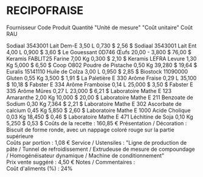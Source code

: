 # RECIPOFRAISE

Fournisseur	Code	Produit	Quantité	"Unité
de
mesure"	"Coût
unitaire"	Coût RAU
 
Sodiaal	3543001	Lait Dem-E	3,50	L	0,730 $	2,56 $ 
Sodiaal	3543001	Lait Ent	4,00	L	0,900 $	3,60 $ 
Le Gouessant	0D746	Œufs	20,00	-	3,800 $	76,00 $ 
Keramis	FABLIT25	Farine	7,00	Kg	0,300 $	2,10 $ 
Keramis	LEFRA	Levure	1,30	Kg	5,000 $	6,50 $ 
Coop	O802	Poudre de Pistache	0,50	Kg	39,280 $	19,64 $ 
Euralis	15141110	Huile de Colza	3,00	L	0,950 $	2,85 $ 
Biostock	11090000	Gluten	0,55	Kg	3,500 $	1,91 $ 
La Paletière	E 330	Arôme Fraise	0,29	L	35,100 $	10,18 $ 
Fabster	E 334	Arôme Framboise	0,14	L	25,000 $	3,50 $ 
Fabster	E 335	Arôme Mûres	0,27	L	23,000 $	6,21 $ 
Laboratoire Mathe	E 123	Amaranthe	2,00	Kg	10,000 $	20,00 $ 
Laboratoire Mathe	E 211	Benzoate de Sodium	0,30	Kg	7,364 $	2,21 $ 
Laboratoire Mathe	E 302	Ascorbate de calcium	0,45	Kg	5,850 $	2,60 $ 
Laboratoire Mathe	E 1000	Acide Cholique	0,03	Kg	18,450 $	0,46 $ 
Laboratoire Mathe	E 471	Léchitine de Soja	0,10	Kg	5,250 $	0,53 $
Coûts de la recette :	160,85 € 	 	Présentation / Décoration :		 Biscuit de forme ronde, avec un nappage coloré rouge sur la partie supérieure					
Coûts par portion :	1,08 € 	 	Service / Ustensiles :		"Ligne de production de pâte / Tunnel de refroidissement / 
Extrudeuse de mesure de compoundage / Homogénéisateur dynamique / Machine de conditionnement"					
Prix vente suggéré :	4,50 € 	 	Notes / Commentaires :					
Coût d'aliments (%) :	24%	 								
 
